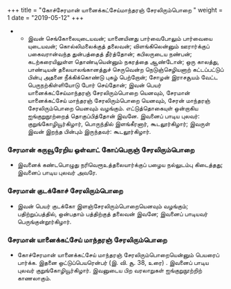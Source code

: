 ﻿+++
title = "கோச்சேரமான் யானைக்கட்சேய்மாந்தரஞ் சேரலிரும்பொறை  "
weight = 1
date = "2019-05-12"
+++


- -  இவன் செங்கோலையுடையவன்; யானையினது பார்வைபோலும் பார்வையை யுடையவன்; கொல்லிமலைக்குத் தலைவன்; விளங்கிலென்னும் ஊரார்க்குப் பகைவரான்வந்த துன்பத்தைத் தீர்த்தோன்; கபிலருடைய நண்பன்; கடற்கரையிலுள்ள தொண்டியென்னும் நகரத்தை ஆண்டோன்; ஒரு காலத்து, பாண்டியன் தலையாலங்கானத்துச் செருவென்ற நெடுஞ்செழியனாற் கட்டப்பட்டுப் பின்பு அதனை நீக்கிக்கொண்டு புகழ் பெற்றோன்; சோழன் இராசசூயம் வேட்ட பெருநற்கிள்ளியோடு போர் செய்தோன்; இவன் பெயர் யானைக்கட்சேய்மாந்தரஞ் சேரலிரும்பொறை யெனவும், சேரமான் யானைக்கட்சேய் மாந்தரஞ் சேரலிரும்பொறை யெனவும், சேரன் மாந்தரஞ் சேரலிரும்பொறை யெனவும் வழங்கும். எட்டுத்தொகையுள் ஒன்றாகிய ஐங்குறுநூற்றைத் தொகுப்பித்தோன் இவனே. இவனைப் பாடிய புலவர்: குறுங்கோழியூர்கிழார், பொருந்தில் இளங்கீரனார், கூடலூர்கிழார்; இவருள் இவன் இறந்த பின்பும் இருந்தவர்: கூடலூர்கிழார். 
### சேரமான் கருவூரேறிய ஒள்வாட் கோப்பெருஞ் சேரலிரும்பொறை  
-  இவனைக் கண்டபொழுது நரிவெரூஉத்தலையார்க்குப் பழைய நல்லுடம்பு கிடைத்தது; இவனைப் பாடிய புலவர் அவரே. 
### சேரமான் குடக்கோச் சேரலிரும்பொறை  
-  இவன் பெயர் குடக்கோ இளஞ்சேரலிரும்பொறையெனவும் வழங்கும்; பதிற்றுப்பத்தில், ஒன்பதாம் பத்திற்குத் தலைவன் இவனே; இவனைப் பாடியவர் பெருங்குன்றூர்கிழார். 
### சேரமான் யானைக்கட்சேய் மாந்தரஞ் சேரலிரும்பொறை  
-  கோச்சேரமான் யானைக்கட்சேய் மாந்தரஞ் சேரலிரும்பொறையென்னும் பெயரைப் பார்க்க. இதனை ஒட்டுப்பெயரென்பர் (இ. வி. சூ. 38, உரை) . இவனைப் பாடிய புலவர் குறுங்கோழியூர்கிழார். இவனுடைய பிற வரலாறுகள் ஐங்குறுநூற்றிற் காணலாகும். 
